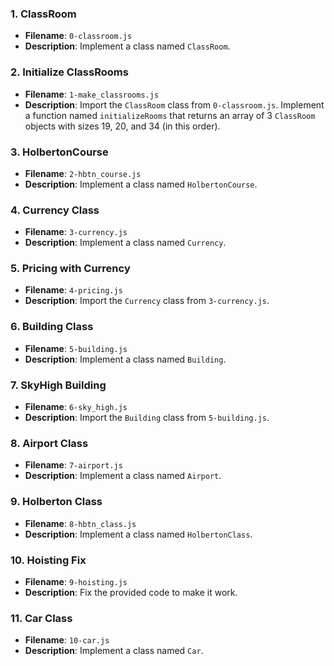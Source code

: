 ### 1. **ClassRoom**  
- **Filename**: `0-classroom.js`
- **Description**: Implement a class named `ClassRoom`.

### 2. **Initialize ClassRooms**  
- **Filename**: `1-make_classrooms.js`
- **Description**: Import the `ClassRoom` class from `0-classroom.js`. Implement a function named `initializeRooms` that returns an array of 3 `ClassRoom` objects with sizes 19, 20, and 34 (in this order).

### 3. **HolbertonCourse**  
- **Filename**: `2-hbtn_course.js`
- **Description**: Implement a class named `HolbertonCourse`.

### 4. **Currency Class**  
- **Filename**: `3-currency.js`
- **Description**: Implement a class named `Currency`.

### 5. **Pricing with Currency**  
- **Filename**: `4-pricing.js`
- **Description**: Import the `Currency` class from `3-currency.js`.

### 6. **Building Class**  
- **Filename**: `5-building.js`
- **Description**: Implement a class named `Building`.

### 7. **SkyHigh Building**  
- **Filename**: `6-sky_high.js`
- **Description**: Import the `Building` class from `5-building.js`.

### 8. **Airport Class**  
- **Filename**: `7-airport.js`
- **Description**: Implement a class named `Airport`.

### 9. **Holberton Class**  
- **Filename**: `8-hbtn_class.js`
- **Description**: Implement a class named `HolbertonClass`.

### 10. **Hoisting Fix**  
- **Filename**: `9-hoisting.js`
- **Description**: Fix the provided code to make it work.

### 11. **Car Class**  
- **Filename**: `10-car.js`
- **Description**: Implement a class named `Car`.